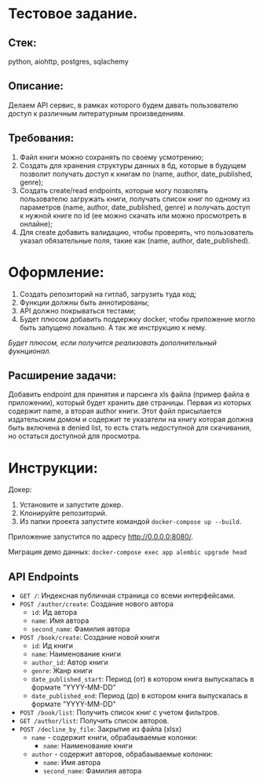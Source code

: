 # Тестовое задание.

## Стек:
python, aiohttp, postgres, sqlachemy

## Описание:
Делаем API сервис, в рамках которого будем давать пользователю доступ к различным литературным произведениям.

## Требования:
1. Файл книги можно сохранять по своему усмотрению;
2. Создать для хранения структуры данных в бд, которые в будущем позволит получать доступ к книгам по (name, author, date\_published, genre);
3. Создать create/read endpoints, которые могу позволять пользователю загружать книги, 
   получать список книг по одному из параметров (name, author, date\_published, genre) 
   и получать доступ к нужной книге по id (ее можно скачать или можно просмотреть в онлайне);
4. Для create добавить валидацию, чтобы проверять, что пользователь указал обязательные поля, такие как (name, author, date\_published).

# Оформление:
1. Создать репозиторий на гитлаб, загрузить туда код;
2. Функции должны быть аннотированы;
3. API должно покрываться тестами;
4. Будет плюсом добавить поддержку docker, 
   чтобы приложение могло быть запущено локально. 
   А так же инструкцию к нему.


_Будет плюсом, если получится реализовать дополнительный фукнционал._

## Расширение задачи:
Добавить endpoint для принятия и парсинга xls файла (пример файла в приложении), который будет хранить две страницы. Первая из которых содержит name, а вторая author книги. Этот файл присылается издательским домом и содержит те указатели на книгу которая должна быть включена в denied list, то есть стать недоступной для скачивания, но остаться доступной для просмотра.

# Инструкции:
Докер:
1. Установите и запустите докер.
2. Клонируйте репозиторий.
3. Из папки проекта запустите командой `docker-compose up --build`.

Приложение запустится по адресу http://0.0.0.0:8080/.

Миграция демо данных:
`docker-compose exec app alembic upgrade head`

## API Endpoints
- `GET /`: Индексная публичная страница со всеми интерфейсами.
- `POST /author/create`: Создание нового автора
  - `id`: Ид автора
  - `name`: Имя автора
  - `second_name`: Фамилия автора
- `POST /book/create`: Создание новой книги
  - `id`: Ид книги
  - `name`: Наименование книги
  - `author_id`: Автор книги
  - `genre`: Жанр книги
  - `date_published_start`: Период (от) в котором книга выпускалась в формате "YYYY-MM-DD"
  - `date_published_end`: Период (до) в котором книга выпускалась в формате "YYYY-MM-DD"
- `POST /book/list`: Получить список книг с учетом фильтров.
- `GET /author/list`: Получить список авторов.
- `POST /decline_by_file`: Закрытие из файла (xlsx)
    - `name` - содержит книги, обрабаываемые колонки:
        - `name`: Наименование книги
    - `author` - содержит авторов, обрабаываемые колонки:
        - `name`: Имя автора
        - `second_name`: Фамилия автора
    
